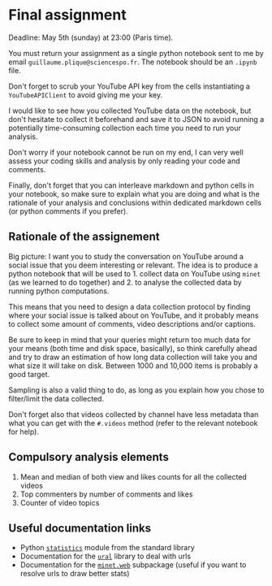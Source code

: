 # Final assignment

Deadline: May 5th (sunday) at 23:00 (Paris time).

You must return your assignment as a single python notebook sent to me by email `guillaume.plique@sciencespo.fr`. The notebook should be an `.ipynb` file.

Don't forget to scrub your YouTube API key from the cells instantiating a `YouTubeAPIClient` to avoid giving me your key.

I would like to see how you collected YouTube data on the notebook, but don't hesitate to collect it beforehand and save it to JSON to avoid running a potentially time-consuming collection each time you need to run your analysis.

Don't worry if your notebook cannot be run on my end, I can very well assess your coding skills and analysis by only reading your code and comments.

Finally, don't forget that you can interleave markdown and python cells in your notebook, so make sure to explain what you are doing and what is the rationale of your analysis and conclusions within dedicated markdown cells (or python comments if you prefer).

## Rationale of the assignement

Big picture: I want you to study the conversation on YouTube around a social issue that you deem interesting or relevant. The idea is to produce a python notebook that will be used to 1. collect data on YouTube using `minet` (as we learned to do together) and 2. to analyse the collected data by running python computations.

This means that you need to design a data collection protocol by finding where your social issue is talked about on YouTube, and it probably means to collect some amount of comments, video descriptions and/or captions.

Be sure to keep in mind that your queries might return too much data for your means (both time and disk space, basically), so think carefully ahead and try to draw an estimation of how long data collection will take you and what size it will take on disk. Between 1000 and 10,000 items is probably a good target.

Sampling is also a valid thing to do, as long as you explain how you chose to filter/limit the data collected.

Don't forget also that videos collected by channel have less metadata than what you can get with the `#.videos` method (refer to the relevant notebook for help).

## Compulsory analysis elements

1. Mean and median of both view and likes counts for all the collected videos
2. Top commenters by number of comments and likes
3. Counter of video topics

## Useful documentation links

* Python [`statistics`](https://docs.python.org/3/library/statistics.html) module from the standard library
* Documentation for the [`ural`](https://github.com/medialab/ural) library to deal with urls
* Documentation for the [`minet.web`](https://github.com/medialab/minet/blob/master/docs/web.md) subpackage (useful if you want to resolve urls to draw better stats)
